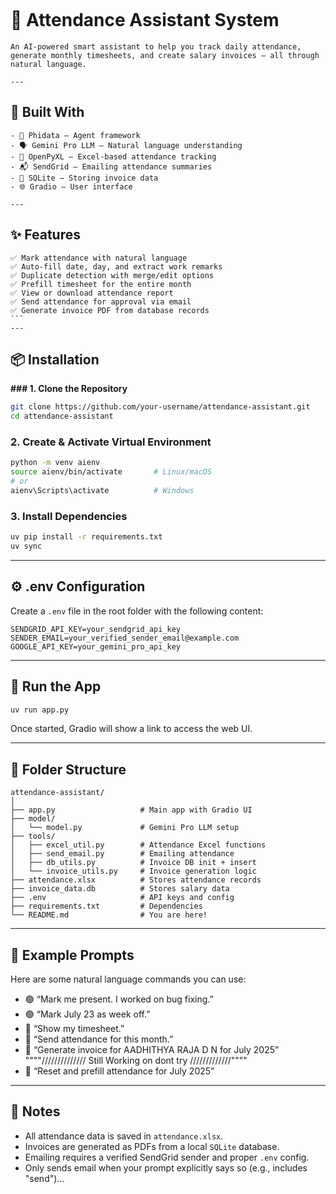 

````
````
# 🧠 Attendance Assistant System
````
An AI-powered smart assistant to help you track daily attendance, generate monthly timesheets, and create salary invoices — all through natural language.

---
````
## 🚀 Built With
````
- 🧩 Phidata — Agent framework
- 🗣️ Gemini Pro LLM — Natural language understanding
- 📄 OpenPyXL — Excel-based attendance tracking
- 📬 SendGrid — Emailing attendance summaries
- 📂 SQLite — Storing invoice data
- 🌐 Gradio — User interface

---
````
## ✨ Features
````
✅ Mark attendance with natural language  
✅ Auto-fill date, day, and extract work remarks  
✅ Duplicate detection with merge/edit options  
✅ Prefill timesheet for the entire month  
✅ View or download attendance report  
✅ Send attendance for approval via email  
✅ Generate invoice PDF from database records  
```
---
````
## 📦 Installation

**### 1. Clone the Repository**

```bash
git clone https://github.com/your-username/attendance-assistant.git
cd attendance-assistant
````

### 2. Create & Activate Virtual Environment

```bash
python -m venv aienv
source aienv/bin/activate       # Linux/macOS
# or
aienv\Scripts\activate          # Windows
```

### 3. Install Dependencies

```bash
uv pip install -r requirements.txt
uv sync
```

---

## ⚙️ .env Configuration

Create a `.env` file in the root folder with the following content:

```env
SENDGRID_API_KEY=your_sendgrid_api_key
SENDER_EMAIL=your_verified_sender_email@example.com
GOOGLE_API_KEY=your_gemini_pro_api_key
```

---

## 🏃 Run the App

```bash
uv run app.py
```

Once started, Gradio will show a link to access the web UI.

---

## 📁 Folder Structure

```
attendance-assistant/
│
├── app.py                   # Main app with Gradio UI
├── model/
│   └── model.py             # Gemini Pro LLM setup
├── tools/
│   ├── excel_util.py        # Attendance Excel functions
│   ├── send_email.py        # Emailing attendance
│   ├── db_utils.py          # Invoice DB init + insert
│   └── invoice_utils.py     # Invoice generation logic
├── attendance.xlsx          # Stores attendance records
├── invoice_data.db          # Stores salary data
├── .env                     # API keys and config
├── requirements.txt         # Dependencies
└── README.md                # You are here!
```

---

## 💬 Example Prompts

Here are some natural language commands you can use:

* 🟢 “Mark me present. I worked on bug fixing.”
* 🟢 “Mark July 23 as week off.”
* 📄 “Show my timesheet.”
* 📧 “Send attendance for this month.”
* 🧾 “Generate invoice for AADHITHYA RAJA D N for July 2025”    """"////////////// Still Working on dont try /////////////""""
* 🔁 “Reset and prefill attendance for July 2025”

---

## 📌 Notes

* All attendance data is saved in `attendance.xlsx`.
* Invoices are generated as PDFs from a local `SQLite` database.
* Emailing requires a verified SendGrid sender and proper `.env` config.
* Only sends email when your prompt explicitly says so (e.g., includes "send")...
